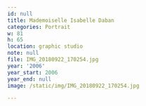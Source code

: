 ```yaml
---
id: null
title: Mademoiselle Isabelle Daban
categories: Portrait
w: 81
h: 65
location: graphic studio
note: null
file: IMG_20180922_170254.jpg
year: '2006'
year_start: 2006
year_end: null
image: /static/img/IMG_20180922_170254.jpg

---
```

